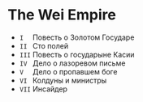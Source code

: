 # The Wei Empire

- `I  ` Повесть о Золотом Государе
- `II ` Сто полей
- `III` Повесть о государыне Касии
- `IV ` Дело о лазоревом письме
- `V  ` Дело о пропавшем боге
- `VI ` Колдуны и министры
- `VII` Инсайдер
